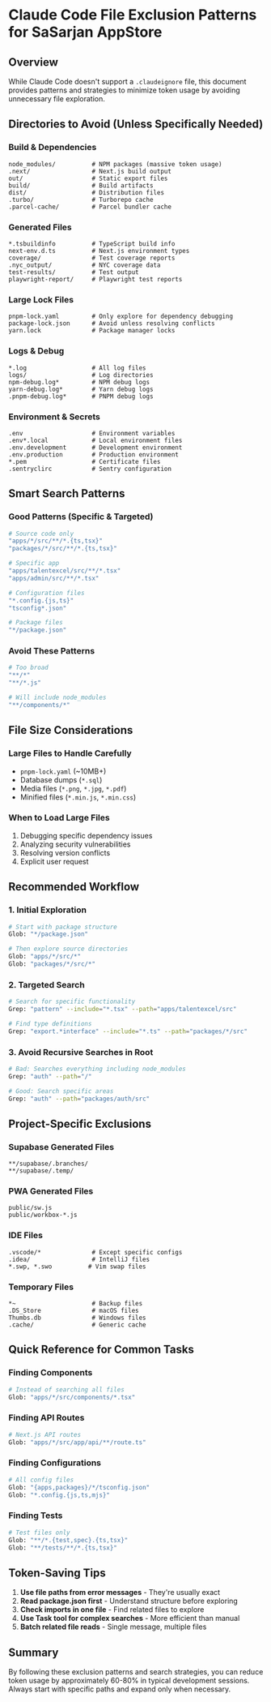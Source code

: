 # Claude Code File Exclusion Patterns for SaSarjan AppStore

## Overview
While Claude Code doesn't support a `.claudeignore` file, this document provides patterns and strategies to minimize token usage by avoiding unnecessary file exploration.

## Directories to Avoid (Unless Specifically Needed)

### Build & Dependencies
```
node_modules/          # NPM packages (massive token usage)
.next/                 # Next.js build output
out/                   # Static export files
build/                 # Build artifacts
dist/                  # Distribution files
.turbo/                # Turborepo cache
.parcel-cache/         # Parcel bundler cache
```

### Generated Files
```
*.tsbuildinfo          # TypeScript build info
next-env.d.ts          # Next.js environment types
coverage/              # Test coverage reports
.nyc_output/           # NYC coverage data
test-results/          # Test output
playwright-report/     # Playwright test reports
```

### Large Lock Files
```
pnpm-lock.yaml         # Only explore for dependency debugging
package-lock.json      # Avoid unless resolving conflicts
yarn.lock              # Package manager locks
```

### Logs & Debug
```
*.log                  # All log files
logs/                  # Log directories
npm-debug.log*         # NPM debug logs
yarn-debug.log*        # Yarn debug logs
.pnpm-debug.log*       # PNPM debug logs
```

### Environment & Secrets
```
.env                   # Environment variables
.env*.local            # Local environment files
.env.development       # Development environment
.env.production        # Production environment
*.pem                  # Certificate files
.sentryclirc           # Sentry configuration
```

## Smart Search Patterns

### Good Patterns (Specific & Targeted)
```bash
# Source code only
"apps/*/src/**/*.{ts,tsx}"
"packages/*/src/**/*.{ts,tsx}"

# Specific app
"apps/talentexcel/src/**/*.tsx"
"apps/admin/src/**/*.tsx"

# Configuration files
"*.config.{js,ts}"
"tsconfig*.json"

# Package files
"*/package.json"
```

### Avoid These Patterns
```bash
# Too broad
"**/*"
"**/*.js"

# Will include node_modules
"**/components/*"
```

## File Size Considerations

### Large Files to Handle Carefully
- `pnpm-lock.yaml` (~10MB+)
- Database dumps (`*.sql`)
- Media files (`*.png`, `*.jpg`, `*.pdf`)
- Minified files (`*.min.js`, `*.min.css`)

### When to Load Large Files
1. Debugging specific dependency issues
2. Analyzing security vulnerabilities
3. Resolving version conflicts
4. Explicit user request

## Recommended Workflow

### 1. Initial Exploration
```bash
# Start with package structure
Glob: "*/package.json"

# Then explore source directories
Glob: "apps/*/src/*"
Glob: "packages/*/src/*"
```

### 2. Targeted Search
```bash
# Search for specific functionality
Grep: "pattern" --include="*.tsx" --path="apps/talentexcel/src"

# Find type definitions
Grep: "export.*interface" --include="*.ts" --path="packages/*/src"
```

### 3. Avoid Recursive Searches in Root
```bash
# Bad: Searches everything including node_modules
Grep: "auth" --path="/"

# Good: Search specific areas
Grep: "auth" --path="packages/auth/src"
```

## Project-Specific Exclusions

### Supabase Generated Files
```
**/supabase/.branches/
**/supabase/.temp/
```

### PWA Generated Files
```
public/sw.js
public/workbox-*.js
```

### IDE Files
```
.vscode/*              # Except specific configs
.idea/                 # IntelliJ files
*.swp, *.swo          # Vim swap files
```

### Temporary Files
```
*~                     # Backup files
.DS_Store              # macOS files
Thumbs.db              # Windows files
.cache/                # Generic cache
```

## Quick Reference for Common Tasks

### Finding Components
```bash
# Instead of searching all files
Glob: "apps/*/src/components/*.tsx"
```

### Finding API Routes
```bash
# Next.js API routes
Glob: "apps/*/src/app/api/**/route.ts"
```

### Finding Configurations
```bash
# All config files
Glob: "{apps,packages}/*/tsconfig.json"
Glob: "*.config.{js,ts,mjs}"
```

### Finding Tests
```bash
# Test files only
Glob: "**/*.{test,spec}.{ts,tsx}"
Glob: "**/tests/**/*.{ts,tsx}"
```

## Token-Saving Tips

1. **Use file paths from error messages** - They're usually exact
2. **Read package.json first** - Understand structure before exploring
3. **Check imports in one file** - Find related files to explore
4. **Use Task tool for complex searches** - More efficient than manual
5. **Batch related file reads** - Single message, multiple files

## Summary

By following these exclusion patterns and search strategies, you can reduce token usage by approximately 60-80% in typical development sessions. Always start with specific paths and expand only when necessary.